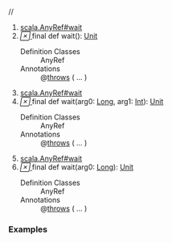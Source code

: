 //
<ol>
<li><a href="https://www.scala-lang.org/api/2.12.3/scala/collection/mutable/ArrayBuffer.html#wait():Unit">scala.AnyRef#wait</a></li>
<li name="scala.AnyRef#wait" visbl="pub" class="indented0 " data-isabs="false" fullcomment="yes" group="Ungrouped"> <a id="wait():Unit"></a> <span class="permalink"> <a href="../../../scala/collection/mutable/ArrayBuffer.html#wait():Unit" title="Permalink"> <i class="material-icons"></i> </a> </span> <span class="modifier_kind"> <span class="modifier">final </span> <span class="kind">def</span> </span> <span class="symbol"> <span class="name">wait</span><span class="params">()</span><span class="result">: <a href="../../Unit.html" class="extype" name="scala.Unit">Unit</a></span> </span> 
 <div class="fullcomment">
  <dl class="attributes block"> 
   <dt>
    Definition Classes
   </dt>
   <dd>
    AnyRef
   </dd>
   <dt>
    Annotations
   </dt>
   <dd> 
    <span class="name">@<a href="../../throws.html" class="extype" name="scala.throws">throws</a></span>
    <span class="args">(<span> <span class="defval" name="classOf[java.lang.InterruptedException]">...</span> </span>)</span> 
   </dd>
  </dl>
 </div> </li>
        

<li><a href="https://www.scala-lang.org/api/2.12.3/scala/collection/mutable/ArrayBuffer.html#wait(x$1:Long,x$2:Int):Unit">scala.AnyRef#wait</a></li>
<li name="scala.AnyRef#wait" visbl="pub" class="indented0 " data-isabs="false" fullcomment="yes" group="Ungrouped"> <a id="wait(x$1:Long,x$2:Int):Unit"></a><a id="wait(Long,Int):Unit"></a> <span class="permalink"> <a href="../../../scala/collection/mutable/ArrayBuffer.html#wait(x$1:Long,x$2:Int):Unit" title="Permalink"> <i class="material-icons"></i> </a> </span> <span class="modifier_kind"> <span class="modifier">final </span> <span class="kind">def</span> </span> <span class="symbol"> <span class="name">wait</span><span class="params">(<span name="arg0">arg0: <a href="../../Long.html" class="extype" name="scala.Long">Long</a></span>, <span name="arg1">arg1: <a href="../../Int.html" class="extype" name="scala.Int">Int</a></span>)</span><span class="result">: <a href="../../Unit.html" class="extype" name="scala.Unit">Unit</a></span> </span> 
 <div class="fullcomment">
  <dl class="attributes block"> 
   <dt>
    Definition Classes
   </dt>
   <dd>
    AnyRef
   </dd>
   <dt>
    Annotations
   </dt>
   <dd> 
    <span class="name">@<a href="../../throws.html" class="extype" name="scala.throws">throws</a></span>
    <span class="args">(<span> <span class="defval" name="classOf[java.lang.InterruptedException]">...</span> </span>)</span> 
   </dd>
  </dl>
 </div> </li>
        

<li><a href="https://www.scala-lang.org/api/2.12.3/scala/collection/mutable/ArrayBuffer.html#wait(x$1:Long):Unit">scala.AnyRef#wait</a></li>
<li name="scala.AnyRef#wait" visbl="pub" class="indented0 " data-isabs="false" fullcomment="yes" group="Ungrouped"> <a id="wait(x$1:Long):Unit"></a><a id="wait(Long):Unit"></a> <span class="permalink"> <a href="../../../scala/collection/mutable/ArrayBuffer.html#wait(x$1:Long):Unit" title="Permalink"> <i class="material-icons"></i> </a> </span> <span class="modifier_kind"> <span class="modifier">final </span> <span class="kind">def</span> </span> <span class="symbol"> <span class="name">wait</span><span class="params">(<span name="arg0">arg0: <a href="../../Long.html" class="extype" name="scala.Long">Long</a></span>)</span><span class="result">: <a href="../../Unit.html" class="extype" name="scala.Unit">Unit</a></span> </span> 
 <div class="fullcomment">
  <dl class="attributes block"> 
   <dt>
    Definition Classes
   </dt>
   <dd>
    AnyRef
   </dd>
   <dt>
    Annotations
   </dt>
   <dd> 
    <span class="name">@<a href="../../throws.html" class="extype" name="scala.throws">throws</a></span>
    <span class="args">(<span> <span class="defval" name="classOf[java.lang.InterruptedException]">...</span> </span>)</span> 
   </dd>
  </dl>
 </div> </li>
        </ol>


### Examples















